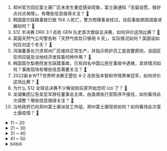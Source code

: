 1. 郑州官方回应富士康厂区未发生重症感染现象，富士康通知「去留自愿，做好点对点保障」，有哪些信息值得关注？ [:link:](https://www.zhihu.com/question/563467516)
2. 韩国首尔踩踏事故已致 154 人死亡，警方梳理事发经过，目前事故原因调查进展如何？ [:link:](https://www.zhihu.com/question/563433101)
3. S12 半决赛 DRX 3:1 击败 GEN 队史首次晋级总决赛，如何评价这场比赛？ [:link:](https://www.zhihu.com/question/563525292)
4. 英国天然气公司警告称「天然气库存只够用 9 天」，实际情况如何？英国该如何应对这个冬天？ [:link:](https://www.zhihu.com/question/563437942)
5. 鸿海董事长力求郑州厂区维持正常生产，并指示照护员工是首要原则，该园区在供应链及当地经济发挥着何种作用？ [:link:](https://www.zhihu.com/question/563528926)
6. 韩国首尔梨泰院发生踩踏事故，已有四名中国公民在事故中遇难，具体情况如何？事故现场有哪些信息需要关注？ [:link:](https://www.zhihu.com/question/563414006)
7. 2022新乡WTT世界杯决赛王楚钦 4-2 击败张本智和夺得男单冠军，如何评价这场比赛？ [:link:](https://www.zhihu.com/question/563502868)
8. 为什么 S12 全球总决赛不少解说和玩家开始念叨 Uzi 了？ [:link:](https://www.zhihu.com/question/563424081)
9. 龙湖集团公告吴亚军辞任董事会主席，由首席执行官陈序平接任，如何看待此次调整？哪些信息值得关注？ [:link:](https://www.zhihu.com/question/563127291)
10. 当地政府已向郑州富士康派驻工作组，郑州富士康现状如何？如何看待此次富士康疫情？ [:link:](https://www.zhihu.com/question/563438917)
<details>
<summary>11 ~ 20</summary>

11. 《倚天屠龙记》：白眉鹰王宅心仁厚，为什么他手下的天鹰教众，却是心狠手辣、视人命如草芥？ [:link:](https://www.zhihu.com/question/558226041)
12. 特斯拉一刀砍掉 3.7 万，比亚迪该如何应对？ [:link:](https://www.zhihu.com/question/562003928)
13. 马斯克收购推特后，特朗普首度回应称挺喜欢他，但不会回推特，打算留在「真实社交」平台，哪些信息值得关注？ [:link:](https://www.zhihu.com/question/563272397)
14. 2022年 10 月 30 日 WTT 新乡世界杯女单决赛孙颖莎 4:3 战胜陈梦，如何评价这场比赛？ [:link:](https://www.zhihu.com/question/563492457)
15. 持续一年不吃中国菜，你会抓狂吗？ [:link:](https://www.zhihu.com/question/344293653)
16. 未来几年，我国电影行业是否会以继续推进主旋律电影为主？ [:link:](https://www.zhihu.com/question/506789450)
17. 俄外长称「俄方愿意在平等的方式下与西方国家对话」，这释放了什么信号？还有哪些信息值得关注？ [:link:](https://www.zhihu.com/question/563474656)
18. S12 半决赛 T13:1JDG 怎么评价 Faker 今天的表现？ [:link:](https://www.zhihu.com/question/563417215)
19. 高鼻梁的人婴儿时期鼻子是什么样的？ [:link:](https://www.zhihu.com/question/371329768)
20. 网传 iPhone15 Pro 或取消物理按键，新增双马达模拟按压反馈，这个设计如何？会成为新趋势吗？ [:link:](https://www.zhihu.com/question/563343188)
</details>
<details>
<summary>21 ~ 30</summary>

21. T1 及 Faker 时隔 5 年重回世界赛总决赛，他们今年有机会夺得第四冠吗？ [:link:](https://www.zhihu.com/question/563417931)
22. 一辈子不做饭是什么体验？ [:link:](https://www.zhihu.com/question/551713962)
23. 如何在新班级里快速确认哪个人是二次元？ [:link:](https://www.zhihu.com/question/419013779)
24. 有哪些看似简单其实非常精妙的代码？ [:link:](https://www.zhihu.com/question/58864210)
25. 苏伟铭宣布打造新的豪华纯电品牌BeyonCa，「第三势力」的机会点在哪里？ [:link:](https://www.zhihu.com/question/563149624)
26. 你们相信人与人之间的磁场吗？ [:link:](https://www.zhihu.com/question/380308276)
27. 游戏行业是不是浪费生产力? [:link:](https://www.zhihu.com/question/548000802)
28. 有哪些不玩会很遗憾的单机游戏？ [:link:](https://www.zhihu.com/question/24676509)
29. 你人生中太晚明白的道理是什么？ [:link:](https://www.zhihu.com/question/470076571)
30. 外卖员被打赏 1.10 元以为求救秒报警，如何看待这一乌龙事件？你还遇到过哪些暖心的外卖经历？ [:link:](https://www.zhihu.com/question/563375366)
</details>
<details>
<summary>31 ~ 40</summary>

31. Ti11 总决赛 Tundra 3:0 击败 Secret 夺冠，如何评价这场比赛？ [:link:](https://www.zhihu.com/question/563476211)
32. 为什么数学教材这么多「显然」「易得」「注意到」「不妨设」等词汇？ [:link:](https://www.zhihu.com/question/561661136)
33. 怎样使自己处于高能量状态？ [:link:](https://www.zhihu.com/question/331006661)
34. 你认为如果是高达其他主角在哈萨维的位置，能做的更好么？ [:link:](https://www.zhihu.com/question/502160806)
35. 俄国防部称俄方已暂停执行从乌港口出口农产品的协议，因乌方在英国专家参与下袭击黑海舰队，将产生哪些影响？ [:link:](https://www.zhihu.com/question/563395712)
36. 如何评价《一年一度喜剧大赛》第二季中某某某的作品《饭局往事》？ [:link:](https://www.zhihu.com/question/563128356)
37. 名画《戴珍珠耳环的少女》遭环保组织攻击，画作当前情况如何？环保组织为何把矛头指向名画？ [:link:](https://www.zhihu.com/question/563041112)
38. 此次 S12，LPL 全军覆没，应该如何破局才能在 S13 重回 LPL 荣耀？ [:link:](https://www.zhihu.com/question/563416811)
39. 《羊了个羊》背后公司前三季度净利润 10.12 亿，实控人拿走 3 亿，如何从商业角度解读这一数字？ [:link:](https://www.zhihu.com/question/562608174)
40. ASML 拒绝美国「禁止对华出售光刻机」要求，荷兰阿斯麦为何有底气向华盛顿说不？ [:link:](https://www.zhihu.com/question/563530507)
</details>
<details>
<summary>41 ~ 50</summary>

41. 国产大型四发无人机在四川成功首飞，该无人机都有哪些技术亮点？ [:link:](https://www.zhihu.com/question/563284760)
42. 外媒称「韩国踩踏事故发生后，尹锡悦赴现场听取报告」，韩国政府当前亟需处理哪些问题？面临哪些挑战？ [:link:](https://www.zhihu.com/question/563427932)
43. 波兰政府公布对德二战索赔细节，索赔金额超 9.5 万亿元人民币，德国坚称赔偿已结束，此事或将如何进展？ [:link:](https://www.zhihu.com/question/563177231)
44. 人类为什么要永不停歇地探索未知？保持好奇心有什么意义？ [:link:](https://www.zhihu.com/question/562578365)
45. 世界气象组织称今冬或出现「三重」拉尼娜事件，为 21 世纪首次，意味着什么？将产生哪些影响？ [:link:](https://www.zhihu.com/question/563471138)
46. 如何看待卢拉在2022年巴西总统选举中获胜？将会给巴西带来哪些影响？ [:link:](https://www.zhihu.com/question/563528507)
47. 印度电缆桥倒塌事故已致 120 人死亡，目前现场状况如何？还有哪些信息值得关注？ [:link:](https://www.zhihu.com/question/563528184)
48. 如果现在的你不是自己喜欢的样子，你会如何去改变？ [:link:](https://www.zhihu.com/question/563308093)
49. 「网络奔现师」职业正在逐渐兴起，为何「网络奔现师」突然火了？反映了哪些社会现象？ [:link:](https://www.zhihu.com/question/563180708)
50. 22-23 赛季 NBA 湖人 99:110 不敌掘金，遭遇开季四连败，如何评价这场比赛？ [:link:](https://www.zhihu.com/question/562679267)
</details><details>
<summary>bilibili</summary>

1. 鸡 你 太 美 官 方 M V [:link:](//www.bilibili.com/video/BV178411Y7QB)
2. 【何同学】快充伤电池？40部手机两年实验，告诉你最佳充电方式 [:link:](//www.bilibili.com/video/BV1X8411e7EJ)
3. 帮手× 黑手√ [:link:](//www.bilibili.com/video/BV1ZG411w7Wj)
4. 这就是传说中的黑色黄金吗？ [:link:](//www.bilibili.com/video/BV1nV4y1G7k7)
5. 看完10月新番，爽得我当场打开了剪辑软件！【泛式】 [:link:](//www.bilibili.com/video/BV1SD4y1b7oq)
6. 老婆：你现在都玩这么变态的吗！？ [:link:](//www.bilibili.com/video/BV1ce411G7XR)
7. 五杀挑战世界纪录：1分19秒！掌控命运的人只能是我自己！！ [:link:](//www.bilibili.com/video/BV1s14y1L74r)
8. 《我肯定在几百年前就不爱学习》 [:link:](//www.bilibili.com/video/BV1914y157ML)
9. 《当代互联网现状》 [:link:](//www.bilibili.com/video/BV13e411G7a1)
10. 《原神》纳西妲角色PV——「生日快乐」 [:link:](//www.bilibili.com/video/BV1AG4y1h7Ap)
<details>
<summary>11 ~ 20</summary>

11. 100斤vs200斤，究极自律一周，他们居然…【第二期】 [:link:](//www.bilibili.com/video/BV1jG411A7Vk)
12. 2008,为什么让我们如此难忘? [:link:](//www.bilibili.com/video/BV1Gg411h7rj)
13. 【全网最细，不细抽我】我算出了阿尼亚的家有多大？b站第一人 [:link:](//www.bilibili.com/video/BV14e4y127gP)
14. 这新来的厨师也太会烧了吧！！！（流口水） [:link:](//www.bilibili.com/video/BV1Zd4y1k7vw)
15. 【水果猎人】原神热门水果鉴定 [:link:](//www.bilibili.com/video/BV1Zm4y1w7PG)
16. 我叫柯蓝，是附近有名的名蒸蛋（3） [:link:](//www.bilibili.com/video/BV1HP411P7uP)
17. 【原神手书】激萌来袭！用团子大家族的方式打开原神二周年！ [:link:](//www.bilibili.com/video/BV1684y1B7Nm)
18. 就剩两箱了 [:link:](//www.bilibili.com/video/BV1Dg41187i7)
19. 谁把世界杯偷走了？【硬核狠人41】 [:link:](//www.bilibili.com/video/BV1HV4y1G7sC)
20. 警察：你接着说，我在听 [:link:](//www.bilibili.com/video/BV14K411U7fJ)
</details>
<details>
<summary>21 ~ 30</summary>

21. 🐓鸡你太美，但是团体版🐓【J-wings】 [:link:](//www.bilibili.com/video/BV11e4y1e7CY)
22. 电子监听、全国断网，棱镜门背后，中国如何从末路狂奔到世界之巅 [:link:](//www.bilibili.com/video/BV1i14y157YV)
23. 当代大学生精神状态良好 [:link:](//www.bilibili.com/video/BV1oP411A7bh)
24. 恐怖片气氛到位了，演员是谁并不重要了… [:link:](//www.bilibili.com/video/BV1i84y1i7cx)
25. 【求求】对食文学：太监是没根的东西，受不住「情」 [:link:](//www.bilibili.com/video/BV1HR4y1Q7u6)
26. 《吐 槽 小 会》 [:link:](//www.bilibili.com/video/BV1iP411P7Fh)
27. 公开处刑！第一次见家长，岳父课堂上放我视频... [:link:](//www.bilibili.com/video/BV1KK411S7iD)
28. 《明日方舟》限定干员「缄默德克萨斯」前瞻PV [:link:](//www.bilibili.com/video/BV19P411A7jC)
29. 没来广东之前，根本没想到，还有这种鸡… [:link:](//www.bilibili.com/video/BV1te4y147qp)
30. 好好做视频得了！没事别老猜观众心理！ [:link:](//www.bilibili.com/video/BV1814y1L78K)
</details>
<details>
<summary>31 ~ 40</summary>

31. 一咬就爆浆的鸡胸肉 [:link:](//www.bilibili.com/video/BV1vG411A7wQ)
32. 你绝对没吃过的铁板豆腐！ [:link:](//www.bilibili.com/video/BV1CK411U7Rc)
33. “凝光大人，你看他的眼神…可说不上清白” [:link:](//www.bilibili.com/video/BV1Vv4y1D7me)
34. 东土大唐来的喵星人 [:link:](//www.bilibili.com/video/BV1a8411a71f)
35. 这是人类能完成的操作？？4 [:link:](//www.bilibili.com/video/BV1b8411Y7gW)
36. 你这个人太…… [:link:](//www.bilibili.com/video/BV1ft4y1T7JW)
37. 俄罗斯媳妇那老板在中国山东的婚礼倒计时第5天 [:link:](//www.bilibili.com/video/BV1RK411D76p)
38. 刘慈欣还是留了一手是什么梗【梗指南】 [:link:](//www.bilibili.com/video/BV1Qe4y127Y3)
39. 这是哪里的牌子？ [:link:](//www.bilibili.com/video/BV1re4y1e7R1)
40. 央美学长帮你挑衣服，不要拉倒（doge [:link:](//www.bilibili.com/video/BV1Ue4y1e7SF)
</details>
<details>
<summary>41 ~ 50</summary>

41. 第一次看原神pv气成这样！！！ [:link:](//www.bilibili.com/video/BV1H8411a7jQ)
42. 【传染病系列04】狂犬病，吞噬神经的不治之症 [:link:](//www.bilibili.com/video/BV1yP411P7DM)
43. 现在开一家网吧真的赚钱吗？我开一家呆一周给你答案 [:link:](//www.bilibili.com/video/BV1aP411P7dV)
44. 小当家：这玩意你也能还原出来？！ [:link:](//www.bilibili.com/video/BV1ZG411w73Q)
45. "绘制两年半"《小鸡子图》坤坤九年在会鸡山，请网友鉴赏~ [:link:](//www.bilibili.com/video/BV1Ve4y147D2)
46. 《诶我！好兄弟！》 [:link:](//www.bilibili.com/video/BV1iR4y1Q7rz)
47. 富察·福康安：乾隆侄子，军事到底有多强？【乾隆往事】 [:link:](//www.bilibili.com/video/BV1w8411Y7RA)
48. "地铁跑酷,但是MC高端局" [:link:](//www.bilibili.com/video/BV12W4y1E7jy)
49. 假冒网红、伪装邻居…新型拐卖女性的套路有多隐蔽？你可能一个都无法识破… [:link:](//www.bilibili.com/video/BV1nW4y1E7Pq)
50. 芬兰家人为了羊蝎子火锅抢起来！过桥米线太过瘾，汤底喝到一滴不剩！太满足吃到扶墙出！ [:link:](//www.bilibili.com/video/BV1TV4y1V7gz)
</details>
<details>
<summary>51 ~ 60</summary>

51. 木兰：替父从军的事就交给我弟弟了 [:link:](//www.bilibili.com/video/BV1uG411A7N5)
52. 价格虚高、制作违规、虚假宣传…Omakase高大上背后的乱象 [:link:](//www.bilibili.com/video/BV1Lm4y1c7Z7)
53. 降温了，楼下小猫全指望着我了 [:link:](//www.bilibili.com/video/BV1MP4y1S7Po)
54. 【时代少年团】《共生长——Common growth 》2023台历拍摄花絮 [:link:](//www.bilibili.com/video/BV1rm4y1F7dM)
55. 4层羊围脖5斤肉！360°环绕式吃羊你见过吗？【怎么这么值ep54-额尔敦】 [:link:](//www.bilibili.com/video/BV1ed4y1k7jE)
56. 无所谓，亚托克斯会出手 [:link:](//www.bilibili.com/video/BV1ne411G7XP)
57. 有妖气即将关停，是时候说再见了。 - 谨以此纪念，一个时代的落幕。 [:link:](//www.bilibili.com/video/BV1Km4y1c7bW)
58. 教令院癫啊癫，原神3.2就在眼前！！ [:link:](//www.bilibili.com/video/BV1tg411z7AE)
59. “饥饿始终慢我一步” [:link:](//www.bilibili.com/video/BV1nG4y1b7W3)
60. 《One Last Chicken》 [:link:](//www.bilibili.com/video/BV1je4y147J9)
</details>
<details>
<summary>61 ~ 70</summary>

61. 《瑶O瑶O的奇妙冒险》 [:link:](//www.bilibili.com/video/BV1BK411U7Dr)
62. 【大合集】一口气看完《精绝古城》到《巫峡棺山》，《鬼吹灯》剧情详解 [:link:](//www.bilibili.com/video/BV1i14y157M1)
63. 内讧？卢俊义大骂宋江「黑矮无能」！《水浒传》P44 [:link:](//www.bilibili.com/video/BV1tW4y1j7u5)
64. 大哥哥，你不会喜欢雌小鬼吧？ [:link:](//www.bilibili.com/video/BV1ot4y1T7GD)
65. 可能有点突然！我们去美国了... [:link:](//www.bilibili.com/video/BV1nP411P7Xy)
66. 教您如何画一个简单的只鹦（只因）…… [:link:](//www.bilibili.com/video/BV1dP411A7A5)
67. 【其其】｜GIDLE Nxde｜8套换装竖屏翻跳｜你从第几套开始心动～ [:link:](//www.bilibili.com/video/BV1KD4y1b7Qk)
68. 学姐也会恋爱告急？！！ [:link:](//www.bilibili.com/video/BV1kd4y1k7g3)
69. 【原神·尘歌壶】免费复制|第一批共计11套方案分享 [:link:](//www.bilibili.com/video/BV1iR4y1Q7iS)
70. 高校一公猫吵不过母猫，慢动作逃跑被围观学生群嘲 [:link:](//www.bilibili.com/video/BV1ER4y1Q7WR)
</details>
<details>
<summary>71 ~ 80</summary>

71. 《二 次 元 牛 逼 导 航》 [:link:](//www.bilibili.com/video/BV1Eg41167yQ)
72. 忘了山水一层，已是三生有幸，哈哈..... [:link:](//www.bilibili.com/video/BV1gV4y1V7Ws)
73. 饺子皮能否实现拇指生煎自由？今天你就有答案，结尾顺便开个箱看看大家的奖牌 [:link:](//www.bilibili.com/video/BV1oe411G7nQ)
74. 有些人，生来就是享受生活的 [:link:](//www.bilibili.com/video/BV1Re4y127YY)
75. 学生时期的奇怪鄙视链 [:link:](//www.bilibili.com/video/BV1te411G7yQ)
76. 人生就是要多尝试，才知道自己不行！ [:link:](//www.bilibili.com/video/BV1Qt4y1T7n7)
77. 花费一个月时间，帅小伙终于做出心仪的轻乳酪蛋糕了！ [:link:](//www.bilibili.com/video/BV1z84y1B7JF)
78. 化妆真开心…… [:link:](//www.bilibili.com/video/BV1kD4y1b76e)
79. 德国室友初尝中国白酒，这是喝完后他大脑产生的变化 [:link:](//www.bilibili.com/video/BV1AP411P787)
80. 最怕陌生人不经意的关心。00后主播直播时忍不住爆哭，网友：成年人的崩溃就在一瞬间。 [:link:](//www.bilibili.com/video/BV1G8411Y7nw)
</details>
<details>
<summary>81 ~ 90</summary>

81. up主千里追到粉丝家，整蛊粉丝，竟被反杀… [:link:](//www.bilibili.com/video/BV1jD4y1b74N)
82. “而我已经分不清，你是友情，还是错过的爱情…” [:link:](//www.bilibili.com/video/BV1UV4y1g78i)
83. 【盾山-梦圆繁星】形象首曝！王者荣耀携手新华社快看，一起为梦天舱喝彩！ [:link:](//www.bilibili.com/video/BV18P411A73i)
84. 这种情况，一定要少说话 [:link:](//www.bilibili.com/video/BV1e8411a7GT)
85. 中国给剑起名字有多绝？ [:link:](//www.bilibili.com/video/BV1CG411L7fZ)
86. 把一桶西红柿扔起来，在空中自动装车让空桶落地，这该如何做到？ [:link:](//www.bilibili.com/video/BV1p14y157KB)
87. 男人没到40岁，不要穿的像个老爷们一样！！ [:link:](//www.bilibili.com/video/BV1WD4y1b7U4)
88. 要和喜欢的人要一起贴贴 [:link:](//www.bilibili.com/video/BV1qP411P7cF)
89. 谁还不会个蝴蝶步啦 [:link:](//www.bilibili.com/video/BV1Re4y147qx)
90. 请选择你的心动女嘉宾 [:link:](//www.bilibili.com/video/BV1iD4y1b77Z)
</details>
<details>
<summary>91 ~ 100</summary>

91. 《生人勿近》很凶很炸很中二！早睡的慎点 [:link:](//www.bilibili.com/video/BV1CK411U7BA)
92. 宿舍肺活量大挑战 [:link:](//www.bilibili.com/video/BV1se4y127uk)
93. 约尔太太❤优雅至极！ 真人版 4K [:link:](//www.bilibili.com/video/BV1Xe4y177mN)
94. 贝拉&乃琳《海底》翻唱MV | 世界这么大 我们还会相遇 [:link:](//www.bilibili.com/video/BV1aD4y1b72w)
95. 一个男性干吃了35000毫克的咖啡因，这是他的器官发生的变化 [:link:](//www.bilibili.com/video/BV1BV4y1g7K9)
96. 我都看不出来自己在做科普 [:link:](//www.bilibili.com/video/BV1se411G7LP)
97. 【散人】绝活新概念 恐怖乙女？和男鬼谈恋爱《文字化化》demo试玩 [:link:](//www.bilibili.com/video/BV1j84y1i7Zy)
98. 我真的把河流地面搬回家了！希望我妈不要刷到我🫣 [:link:](//www.bilibili.com/video/BV1cP411P75e)
99. 19岁小伙子死亡为所有人敲响警钟！ [:link:](//www.bilibili.com/video/BV1XW4y1E7a6)
100. 广东人的家庭关系有多复杂？ [:link:](//www.bilibili.com/video/BV1fR4y1Q7DR)
</details></details>
